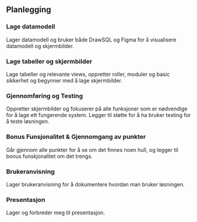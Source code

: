 ## Planlegging

### Lage datamodell
Lager datamodell og bruker både DrawSQL og Figma for å visualisere datamodell og skjermbilder.

### Lage tabeller og skjermbilder
Lage tabeller og relevante views, oppretter roller, moduler og basic sikkerhet og begynner med å lage skjermbilder.

### Gjennomføring og Testing
Oppretter skjermbilder og fokuserer på alle funksjoner som er nødvendige for å lage ett fungerende system. Legger til støtte for å ha bruker testing for å teste løsningen.

### Bonus Funsjonalitet & Gjennomgang av punkter
Går gjennom alle punkter for å se om det finnes noen hull, og legger til bonus funskjonalitet om det trengs.

### Brukeranvisning
Lager brukeranvisning for å dokumentere hvordan man bruker løsningen.

### Presentasjon
Lager og forbreder meg til presentasjon.
